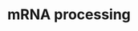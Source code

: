 ---
annotations:
- id: PW:0001073
  parent: regulatory pathway
  type: Pathway Ontology
  value: spliceosome pathway
authors:
- Nsalomonis
- MaintBot
- Khanspers
- Ddigles
- Fehrhart
- DeSl
- AlexanderPico
- Larsgw
description: 'This process describes the conversion of precursor messenger RNA into
  mature messenger RNA (mRNA). The pre-mRNA molecule undergoes three main modifications.
  These modifications are 5'' capping, 3'' polyadenylation, and RNA splicing, which
  occur in the cell nucleus before the RNA is translated.  5'' Capping: Capping of
  the pre-mRNA involves the addition of 7-methylguanosine (m7G) to the 5'' end. The
  cap protects the 5'' end of the primary RNA transcript from attack by ribonucleases
  that have specificity to the 3''5'' phosphodiester bonds.  3'' Processing: The pre-mRNA
  processing at the 3'' end of the RNA molecule involves cleavage of its 3'' end and
  then the addition of about 200 adenine residues to form a poly(A) tail. As the poly(A)
  tails is synthesised, it binds multiple copies of poly(A) binding protein, which
  protects the 3''end from ribonuclease digestion.  Splicing: RNA splicing is the
  process by which introns, regions of RNA that do not code for protein, are removed
  from the pre-mRNA and the remaining exons connected to re-form a single continuous
  molecule.  Description adapted from Wikipedia: http://en.wikipedia.org/wiki/Post-transcriptional_modification'
last-edited: 2023-01-31
organisms:
- Caenorhabditis elegans
redirect_from:
- /index.php/Pathway:WP123
- /instance/WP123
- /instance/WP123_rr125266
revision: r125266
schema-jsonld:
- '@context': https://schema.org/
  '@id': https://wikipathways.github.io/pathways/WP123.html
  '@type': Dataset
  creator:
    '@type': Organization
    name: WikiPathways
  description: 'This process describes the conversion of precursor messenger RNA into
    mature messenger RNA (mRNA). The pre-mRNA molecule undergoes three main modifications.
    These modifications are 5'' capping, 3'' polyadenylation, and RNA splicing, which
    occur in the cell nucleus before the RNA is translated.  5'' Capping: Capping
    of the pre-mRNA involves the addition of 7-methylguanosine (m7G) to the 5'' end.
    The cap protects the 5'' end of the primary RNA transcript from attack by ribonucleases
    that have specificity to the 3''5'' phosphodiester bonds.  3'' Processing: The
    pre-mRNA processing at the 3'' end of the RNA molecule involves cleavage of its
    3'' end and then the addition of about 200 adenine residues to form a poly(A)
    tail. As the poly(A) tails is synthesised, it binds multiple copies of poly(A)
    binding protein, which protects the 3''end from ribonuclease digestion.  Splicing:
    RNA splicing is the process by which introns, regions of RNA that do not code
    for protein, are removed from the pre-mRNA and the remaining exons connected to
    re-form a single continuous molecule.  Description adapted from Wikipedia: http://en.wikipedia.org/wiki/Post-transcriptional_modification'
  keywords:
  - C25A1.4
  - C27H5.3
  - C36B1.5
  - C44B7.2
  - F08G12.2
  - F09G2.4
  - F11A10.2
  - F11A10.8
  - F28C1.1
  - F37E3.1
  - F43G6.5
  - F43G9.5
  - F47G9.1
  - F56D2.6
  - F58B3.7
  - F59A2.4
  - M03C11.7
  - T08A11.2
  - T08B2.5
  - T13H5.4
  - W03F9.10
  - Y113G7B.17
  - Y48B6A.3
  - Y55F3AM.3
  - Y55F3BR.1
  - Y59A8B.6
  - Y67H2A.1
  - Y73B6BL.33
  - Y76B12C.7
  - ama-1
  - bath-43
  - cel-1
  - cpf-1
  - cpf-2
  - dcr-1
  - dnj-30
  - eft-1
  - etr-1
  - gut-2
  - him-1
  - hrp-2
  - lsm-7
  - mog-1
  - mog-4
  - mog-5
  - nxf-1
  - pab-3
  - phf-5
  - prp-17
  - prp-21
  - prp-4
  - prp-8
  - ptb-1
  - rha-1
  - rnp-2
  - rnp-3
  - rnp-7
  - rsp-1
  - rsp-2
  - rsp-3
  - rsp-4
  - rsp-6
  - rsp-7
  - rsr-1
  - sap-1
  - snr-1
  - snr-3
  - snr-4
  - snr-5
  - snr-6
  - snr-7
  - spt-5
  - suf-1
  - tag-172
  - tag-203
  - tag-72
  - teg-1
  - uaf-1
  - unc-75
  license: CC0
  name: mRNA processing
seo: CreativeWork
title: mRNA processing
wpid: WP123
---